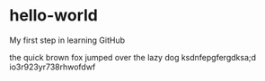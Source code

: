 # hello-world
My first step in learning GitHub

the quick brown fox jumped over the lazy dog
ksdnfepgfergdksa;d
io3r923yr738rhwofdwf
